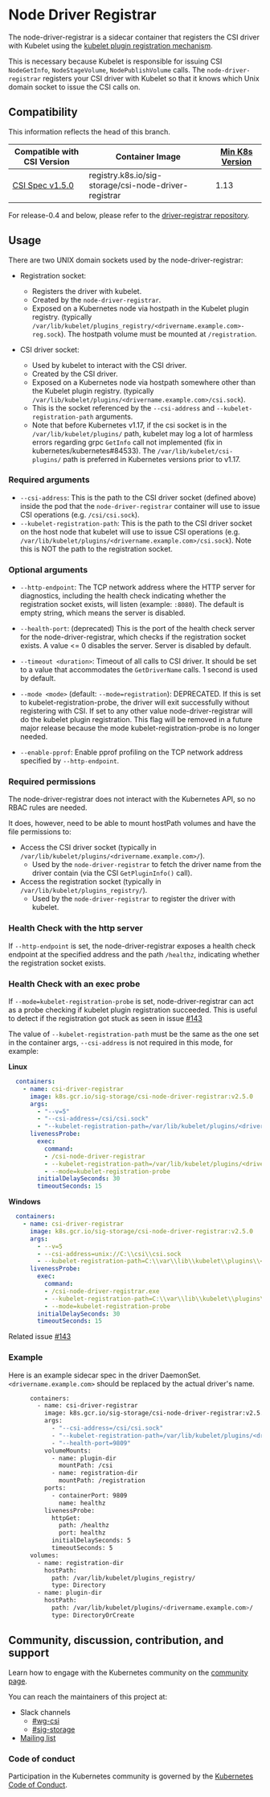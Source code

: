 # Node Driver Registrar

The node-driver-registrar is a sidecar container that registers the CSI driver
with Kubelet using the
[kubelet plugin registration mechanism](https://kubernetes.io/docs/concepts/extend-kubernetes/compute-storage-net/device-plugins/#device-plugin-registration).

This is necessary because Kubelet is responsible for issuing CSI `NodeGetInfo`,
`NodeStageVolume`, `NodePublishVolume` calls. The `node-driver-registrar` registers
your CSI driver with Kubelet so that it knows which Unix domain socket to issue
the CSI calls on.

## Compatibility

This information reflects the head of this branch.

| Compatible with CSI Version                                                                | Container Image                                  | [Min K8s Version](https://kubernetes-csi.github.io/docs/kubernetes-compatibility.html#minimum-version) |
| ------------------------------------------------------------------------------------------ | ------------------------------------------------ | ------------------------------------------------------------------------------------------------------ |
| [CSI Spec v1.5.0](https://github.com/container-storage-interface/spec/releases/tag/v1.5.0) | registry.k8s.io/sig-storage/csi-node-driver-registrar | 1.13                                                                                                   |

For release-0.4 and below, please refer to the [driver-registrar
repository](https://github.com/kubernetes-csi/driver-registrar).

## Usage

There are two UNIX domain sockets used by the node-driver-registrar:

* Registration socket:
  * Registers the driver with kubelet.
  * Created by the `node-driver-registrar`.
  * Exposed on a Kubernetes node via hostpath in the Kubelet plugin registry.
    (typically `/var/lib/kubelet/plugins_registry/<drivername.example.com>-reg.sock`).
    The hostpath volume must be mounted at `/registration`.

* CSI driver socket:
  * Used by kubelet to interact with the CSI driver.
  * Created by the CSI driver.
  * Exposed on a Kubernetes node via hostpath somewhere other than the Kubelet plugin registry. (typically `/var/lib/kubelet/plugins/<drivername.example.com>/csi.sock`).
  * This is the socket referenced by the `--csi-address` and `--kubelet-registration-path` arguments.
  * Note that before Kubernetes v1.17, if the csi socket is in the `/var/lib/kubelet/plugins/` path, kubelet may log a lot of harmless errors regarding grpc `GetInfo` call not implemented (fix in kubernetes/kubernetes#84533). The `/var/lib/kubelet/csi-plugins/` path is preferred in Kubernetes versions prior to v1.17.

### Required arguments

* `--csi-address`: This is the path to the CSI driver socket (defined above) inside the
  pod that the `node-driver-registrar` container will use to issue CSI
  operations (e.g. `/csi/csi.sock`).
* `--kubelet-registration-path`: This is the path to the CSI driver socket on
  the host node that kubelet will use to issue CSI operations (e.g.
  `/var/lib/kubelet/plugins/<drivername.example.com>/csi.sock`). Note this is NOT
  the path to the registration socket.

### Optional arguments

* `--http-endpoint`: The TCP network address where the HTTP server for diagnostics, including
  the health check indicating whether the registration socket exists, will listen (example:
  `:8080`). The default is empty string, which means the server is disabled.

* `--health-port`: (deprecated) This is the port of the health check server for the
  node-driver-registrar, which checks if the registration socket exists. A value &lt;= 0 disables
  the server. Server is disabled by default.

* `--timeout <duration>`: Timeout of all calls to CSI driver. It should be set to a value that accommodates the `GetDriverName` calls. 1 second is used by default.

* `--mode <mode>` (default: `--mode=registration`): DEPRECATED. If this is set to kubelet-registration-probe, the driver will exit successfully without registering with CSI. If set to any other value node-driver-registrar will do the kubelet plugin registration. This flag will be removed in a future major release because the mode kubelet-registration-probe is no longer needed.

* `--enable-pprof`: Enable pprof profiling on the TCP network address specified by `--http-endpoint`.

### Required permissions

The node-driver-registrar does not interact with the Kubernetes API, so no RBAC
rules are needed.

It does, however, need to be able to mount hostPath volumes and have the file
permissions to:

* Access the CSI driver socket (typically in `/var/lib/kubelet/plugins/<drivername.example.com>/`).
  * Used by the `node-driver-registrar` to fetch the driver name from the driver
    contain (via the CSI `GetPluginInfo()` call).
* Access the registration socket (typically in `/var/lib/kubelet/plugins_registry/`).
  * Used by the `node-driver-registrar` to register the driver with kubelet.

### Health Check with the http server

If `--http-endpoint` is set, the node-driver-registrar exposes a health check endpoint at the
specified address and the path `/healthz`, indicating whether the registration socket exists.

### Health Check with an exec probe

If `--mode=kubelet-registration-probe` is set, node-driver-registrar can act as a probe checking if kubelet plugin registration succeeded. This is useful to detect if the registration got stuck as seen in issue [#143](https://github.com/kubernetes-csi/node-driver-registrar/issues/143)

The value of `--kubelet-registration-path` must be the same as the one set in the container args, `--csi-address` is not required in this mode, for example:

**Linux**

```yaml
  containers:
    - name: csi-driver-registrar
      image: k8s.gcr.io/sig-storage/csi-node-driver-registrar:v2.5.0
      args:
        - "--v=5"
        - "--csi-address=/csi/csi.sock"
        - "--kubelet-registration-path=/var/lib/kubelet/plugins/<drivername.example.com>/csi.sock"
      livenessProbe:
        exec:
          command:
          - /csi-node-driver-registrar
          - --kubelet-registration-path=/var/lib/kubelet/plugins/<drivername.example.com>/csi.sock
          - --mode=kubelet-registration-probe
        initialDelaySeconds: 30
        timeoutSeconds: 15
```

**Windows**
```yaml
  containers:
    - name: csi-driver-registrar
      image: k8s.gcr.io/sig-storage/csi-node-driver-registrar:v2.5.0
      args:
        - --v=5
        - --csi-address=unix://C:\\csi\\csi.sock
        - --kubelet-registration-path=C:\\var\\lib\\kubelet\\plugins\\<drivername.example.com>\\csi.sock
      livenessProbe:
        exec:
          command:
          - /csi-node-driver-registrar.exe
          - --kubelet-registration-path=C:\\var\\lib\\kubelet\\plugins\\<drivername.example.com>\\csi.sock
          - --mode=kubelet-registration-probe
        initialDelaySeconds: 30
        timeoutSeconds: 15
```

Related issue [#143](https://github.com/kubernetes-csi/node-driver-registrar/issues/143)

### Example

Here is an example sidecar spec in the driver DaemonSet. `<drivername.example.com>` should be replaced by
the actual driver's name.

```bash
      containers:
        - name: csi-driver-registrar
          image: k8s.gcr.io/sig-storage/csi-node-driver-registrar:v2.5.0
          args:
            - "--csi-address=/csi/csi.sock"
            - "--kubelet-registration-path=/var/lib/kubelet/plugins/<drivername.example.com>/csi.sock"
            - "--health-port=9809"
          volumeMounts:
            - name: plugin-dir
              mountPath: /csi
            - name: registration-dir
              mountPath: /registration
          ports:
            - containerPort: 9809
              name: healthz
          livenessProbe:
            httpGet:
              path: /healthz
              port: healthz
            initialDelaySeconds: 5
            timeoutSeconds: 5
      volumes:
        - name: registration-dir
          hostPath:
            path: /var/lib/kubelet/plugins_registry/
            type: Directory
        - name: plugin-dir
          hostPath:
            path: /var/lib/kubelet/plugins/<drivername.example.com>/
            type: DirectoryOrCreate
```

## Community, discussion, contribution, and support

Learn how to engage with the Kubernetes community on the [community page](http://kubernetes.io/community/).

You can reach the maintainers of this project at:

* Slack channels
  * [#wg-csi](https://kubernetes.slack.com/messages/wg-csi)
  * [#sig-storage](https://kubernetes.slack.com/messages/sig-storage)
* [Mailing list](https://groups.google.com/forum/#!forum/kubernetes-sig-storage)

### Code of conduct

Participation in the Kubernetes community is governed by the [Kubernetes Code of Conduct](code-of-conduct.md).
